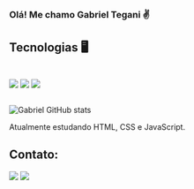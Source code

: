 ### Olá! Me chamo Gabriel Tegani ✌️

## Tecnologias 🖥️

<div style="display: inline_block"><br/>
  <img align="center" "alt="html" src="https://img.shields.io/badge/Html-0175C2?style=for-the-badge&logo=html&logoColor=white" />
  <img align="center" "alt="css" src="https://img.shields.io/badge/Css-02569B?style=for-the-badge&logo=css&logoColor=white" />
  <img align="center" "alt="javascript" src="https://img.shields.io/badge/Javascript-02569B?style=for-the-badge&logo=javascript&logoColor=white" />  
  
</div><br/>

![Gabriel GitHub stats](https://github-readme-stats.vercel.app/api?username=GLtegani&show_icons=true&theme=tokyonight)


Atualmente estudando HTML, CSS e JavaScript. 

## Contato:

<div>
   
  <a href="https://www.linkedin.com/in/gabriel-tegani-21b253241/" target="blank"><img src="https://img.shields.io/badge/-LinkedIn-%230077B5?style=for-the-badge&logo=linkedin&logoColor=white" target="_blank"></a> 
  <a href = "mailto:gabrielbtegani@gmail.com"><img src="https://img.shields.io/badge/-Gmail-%23333?style=for-the-badge&logo=gmail&logoColor=white" target="_blank"></a>

</div>

 

